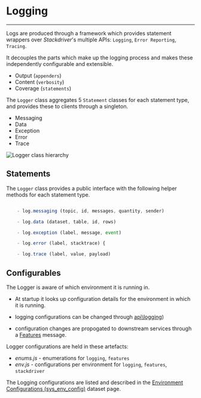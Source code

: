# Logging
---

Logs are produced through a framework which provides statement wrappers over _Stackdriver_'s multiple APIs: `Logging`, `Error Reporting`, `Tracing`.

It decouples the parts which make up the logging process and makes these independently configurable and extensible.

- Output (`appenders`)
- Content (`verbosity`)
- Coverage (`statements`)

The `Logger` class aggregates 5 `Statement` classes for each statement type, and provides these to clients through a singleton. 

- Messaging
- Data
- Exception
- Error
- Trace

![Logger class hierarchy](../../images/logging.png)

## Statements

The `Logger` class provides a public interface with the following helper methods for each statement type.


```javascript

    - log.messaging (topic, id, messages, quantity, sender)

    - log.data (dataset, table, id, rows) 

    - log.exception (label, message, event) 

    - log.error (label, stacktrace) {                                 

    - log.trace (label, value, payload) 

```


## Configurables

The Logger is aware of which environment it is running in. 

- At startup it looks up configuration details for the environment in which it is running.

- logging configurations can be changed through [api\logging](/docs/api.sundaya.monitored.equipment/0/routes/api/logging/get)) 

- configuration changes are propogated to downstream services through a [Features](/docs/api.sundaya.monitored.equipment/0/c/Implementation/Architecture/Messaging) message. 

Logger configurations are held in these artefacts:

- _enums.js_   -   enumerations for   `logging`, `features`
- _env.js_     -   configurations per environment for  `logging`, `features`, `stackdriver` 

The Logging configurations are listed and described in the [Environment Configurations (sys_env_config)](/docs/api.sundaya.monitored.equipment/0/c/Implementation/Datasets/extended/sys_env_config) dataset page.


